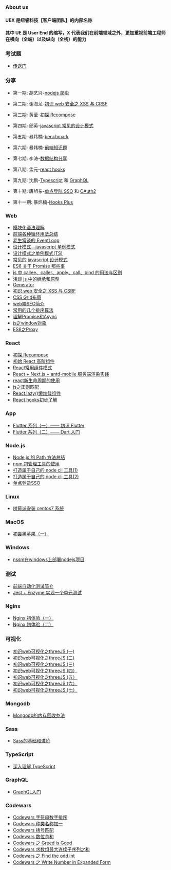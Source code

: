 ### About us

#### UEX 是纽睿科技【客户端团队】的内部名称

#### 其中 UE 是 User End 的缩写，X 代表我们在前端领域之外，更加重视前端工程师在横向（全端）以及纵向（全栈）的能力

### 考试题
 - [传送门](https://github.com/NeverMore-KL/gitbook)

### 分享

- 第一期: 胡艺兴-[nodejs 爬虫](http://note.youdao.com/noteshare?id=b1cae2b45811625b76c1adb77f79cb3f)

- 第二期: 谢海龙-[初识 web 安全之 XSS 与 CRSF](https://-github.com/NeuronGenius/UEX.Blog/issues/4)

- 第三期: 黄莹-[初探 Recompose](https://github.com/NeuronGenius/UEX.Blog/tree/master/examples/recompose)

- 第四期: 邱英-[javascript 常见的设计模式](https://github.com/NeuronGenius/UEX.Blog/issues/20)

- 第五期: 暴炜楠-[benchmark](https://github.com/NeverMore-KL/benchmark)

- 第六期: 暴炜楠-[前端知识题](https://nevermore-kl.gitbook.io/nevermore/fe)

- 第七期: 李涛-[数据结构分享](https://share1.gitbook.io/project/)

- 第八期: 孟元-[react hooks](https://github.com/NeuronGenius/UEX.Blog/issues/60)

- 第九期: 沈鹏-[Typescript](https://note.youdao.com/ynoteshare1/index.html?id=6ec60882653a74ae1f8e4cb566e639a3&type=note#/) 和
  [GraphQL](http://note.youdao.com/noteshare?id=a2eb7d3fa11b424f1fa9b36aa68b240d)

- 第十期: 唐旭东-[单点登陆 SSO](https://note.youdao.com/ynoteshare1/index.html?id=5d88b5f5294e2668564e9a01d267e057&type=note) 和
  [OAuth2](https://note.youdao.com/ynoteshare1/index.html?id=883122bad94ecc222f2f5a0652b2f2e7&type=note)
  
- 第十一期: 暴炜楠-[Hooks Plus](https://github.com/NeverMore-KL/hooks)

### Web
- <a href="//github.com/NeuronGenius/UEX.Blog/issues/55">模块化语法理解</a>
- <a href="//github.com/NeuronGenius/UEX.Blog/issues/16">前端各种循环用法总结</a>
- <a href="//github.com/NeuronGenius/UEX.Blog/issues/18">老生常谈的 EventLoop</a>
- <a href="//github.com/NeuronGenius/UEX.Blog/issues/19">设计模式—javascript 单例模式</a>
- <a href="//github.com/NeuronGenius/UEX.Blog/issues/46">设计模式之单例模式(TS)</a>
- <a href="//github.com/NeuronGenius/UEX.Blog/issues/20">常见的 javascript 设计模式</a>
- <a href="//github.com/NeuronGenius/UEX.Blog/issues/22">ES6 关于 Promise 那些事</a>
- <a href="//github.com/NeuronGenius/UEX.Blog/issues/27">js 中 callee、caller、apply、call、bind 的用法与区别</a>
- <a href="//github.com/NeuronGenius/UEX.Blog/issues/28">浅谈 js 中的继承和原型</a>
- <a href="//github.com/NeuronGenius/UEX.Blog/issues/31">Generator</a>
- <a href="//github.com/NeuronGenius/UEX.Blog/issues/4">初识 web 安全之 XSS 与 CSRF</a>
- <a href="//github.com/NeuronGenius/UEX.Blog/issues/36">CSS Grid布局</a>
- <a href="//github.com/NeuronGenius/UEX.Blog/issues/38">web端SEO简介</a>
- <a href="//github.com/NeuronGenius/UEX.Blog/issues/39">常用的几个排序算法</a>
- <a href="//github.com/NeuronGenius/UEX.Blog/issues/44">理解Promise和Async</a>
- <a href="//github.com/NeuronGenius/UEX.Blog/issues/49">js之window对象</a>
- <a href="//github.com/NeuronGenius/UEX.Blog/issues/51">ES6之Proxy</a>
### React
- <a href="//github.com/NeuronGenius/UEX.Blog/issues/5">初探 Recompose</a>
- <a href="//github.com/NeuronGenius/UEX.Blog/issues/7">初始 React 高阶组件</a>
- <a href="//github.com/NeuronGenius/UEX.Blog/issues/37">React常用组件模式</a>
- <a href="//github.com/NeuronGenius/UEX.Blog/issues/45">React + Next.js + antd-mobile 服务端渲染实践</a>
- <a href="//github.com/NeuronGenius/UEX.Blog/issues/48">react新生命周期的使用</a>
- <a href="//github.com/NeuronGenius/UEX.Blog/issues/56">js之正则匹配</a>
- <a href="//github.com/NeuronGenius/UEX.Blog/issues/58">React.lazy()懒加载组件</a>
- <a href="//github.com/NeuronGenius/UEX.Blog/issues/60">React hooks初步了解</a>

### App

- <a href="//github.com/NeuronGenius/UEX.Blog/issues/34">Flutter 系列（一）—— 初识 Flutter</a>
- <a href="//github.com/NeuronGenius/UEX.Blog/issues/42">Flutter 系列（二）—— Dart 入门</a>

### Node.js

- <a href="//github.com/NeuronGenius/UEX.Blog/issues/1">Node.js 的 Path 方法总结</a>
- <a href="//github.com/NeuronGenius/UEX.Blog/issues/12">npm 包管理工具的使用</a>
- <a href="//github.com/NeuronGenius/UEX.Blog/issues/26">打造属于自己的 node cli 工具(1) </a>
- <a href="https://github.com/NeuronGenius/UEX.Blog/issues/30">打造属于自己的 node cli 工具(2)</a>
- <a href="https://github.com/NeuronGenius/UEX.Blog/issues/65">单点登录SSO</a>

### Linux

- <a href="//github.com/NeuronGenius/UEX.Blog/issues/3">树莓派安装 centos7 系统</a>

### MacOS

- <a href="//github.com/NeuronGenius/UEX.Blog/issues/32">初尝黑苹果（一）</a>

### Windows
- <a href="//github.com/NeuronGenius/UEX.Blog/issues/53">nssm在windows上部署nodejs项目</a>

### 测试

- <a href="//github.com/NeuronGenius/UEX.Blog/issues/13">前端自动化测试简介</a>
- <a href="//github.com/NeuronGenius/UEX.Blog/issues/29">Jest + Enzyme 实现一个单元测试</a>

### Nginx

- <a href="//github.com/NeuronGenius/UEX.Blog/issues/33">Nginx 初体验（一）</a>
- <a href="//github.com/NeuronGenius/UEX.Blog/issues/40">Nginx 初体验（二）</a>


### 可视化
- <a href="//github.com/NeuronGenius/UEX.Blog/issues/35">初识web可视化之threeJS (一)</a>
- <a href="//github.com/NeuronGenius/UEX.Blog/issues/41">初识web可视化之threeJS (二)</a>
- <a href="//github.com/NeuronGenius/UEX.Blog/issues/50">初识web可视化之threeJS (三)</a>
- <a href="//github.com/NeuronGenius/UEX.Blog/issues/54">初识web可视化之threeJS (四）</a>
- <a href="//github.com/NeuronGenius/UEX.Blog/issues/59">初识web可视化之threeJS (五）</a>
- <a href="//github.com/NeuronGenius/UEX.Blog/issues/61">初识web可视化之threeJS (六）</a>
- <a href="//github.com/NeuronGenius/UEX.Blog/issues/63">初识web可视化之threeJS (七）</a>


### Mongodb
- <a href="//github.com/NeuronGenius/UEX.Blog/issues/47">Mongodb的内存回收办法</a>

### Sass
- <a href="//github.com/NeuronGenius/UEX.Blog/issues/57">Sass的基础和进阶</a>

### TypeScript
- <a href="//github.com/NeuronGenius/UEX.Blog/issues/62">深入理解 TypeScript</a>

### GraphQL
- <a href="//github.com/NeuronGenius/UEX.Blog/issues/64">GraphQL入门</a>

### Codewars
- <a href="//github.com/NeuronGenius/client/issues/6">Codewars 字符串数字排序</a>
- <a href="//github.com/NeuronGenius/client/issues/10">Codewars 种类名称加一 </a>
- <a href="//github.com/NeuronGenius/client/issues/8">Codewars 括号匹配 </a>
- <a href="//github.com/NeuronGenius/UEX.Blog/issues/17">Codewars 数位总和 </a>
- <a href="//github.com/NeuronGenius/UEX.Blog/issues/21">Codewars 之 Greed is Good</a>
- <a href="//github.com/NeuronGenius/UEX.Blog/issues/23">Codewars 求数组最大连续子序列之和</a>
- <a href="//github.com/NeuronGenius/UEX.Blog/issues/24">Codewars 之 Find the odd int</a>
- <a href="//github.com/NeuronGenius/UEX.Blog/issues/25">Codewars 之 Write Number in Expanded Form</a>
